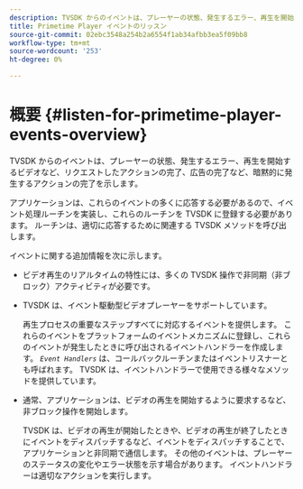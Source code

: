 ```yaml
---
description: TVSDK からのイベントは、プレーヤーの状態、発生するエラー、再生を開始するビデオなど、リクエストしたアクションの完了、広告の完了など、暗黙的に発生するアクションの完了を示します。
title: Primetime Player イベントのリッスン
source-git-commit: 02ebc3548a254b2a6554f1ab34afbb3ea5f09bb8
workflow-type: tm+mt
source-wordcount: '253'
ht-degree: 0%

---
```


# 概要 {#listen-for-primetime-player-events-overview}

TVSDK からのイベントは、プレーヤーの状態、発生するエラー、再生を開始するビデオなど、リクエストしたアクションの完了、広告の完了など、暗黙的に発生するアクションの完了を示します。

アプリケーションは、これらのイベントの多くに応答する必要があるので、イベント処理ルーチンを実装し、これらのルーチンを TVSDK に登録する必要があります。 ルーチンは、適切に応答するために関連する TVSDK メソッドを呼び出します。

イベントに関する追加情報を次に示します。

* ビデオ再生のリアルタイムの特性には、多くの TVSDK 操作で非同期（非ブロック）アクティビティが必要です。
* TVSDK は、イベント駆動型ビデオプレーヤーをサポートしています。

  再生プロセスの重要なステップすべてに対応するイベントを提供します。 これらのイベントをプラットフォームのイベントメカニズムに登録し、これらのイベントが発生したときに呼び出されるイベントハンドラーを作成します。 *`Event Handlers`* は、コールバックルーチンまたはイベントリスナーとも呼ばれます。 TVSDK は、イベントハンドラーで使用できる様々なメソッドを提供しています。
* 通常、アプリケーションは、ビデオの再生を開始するように要求するなど、非ブロック操作を開始します。

  TVSDK は、ビデオの再生が開始したときや、ビデオの再生が終了したときにイベントをディスパッチするなど、イベントをディスパッチすることで、アプリケーションと非同期で通信します。 その他のイベントは、プレーヤーのステータスの変化やエラー状態を示す場合があります。 イベントハンドラーは適切なアクションを実行します。
